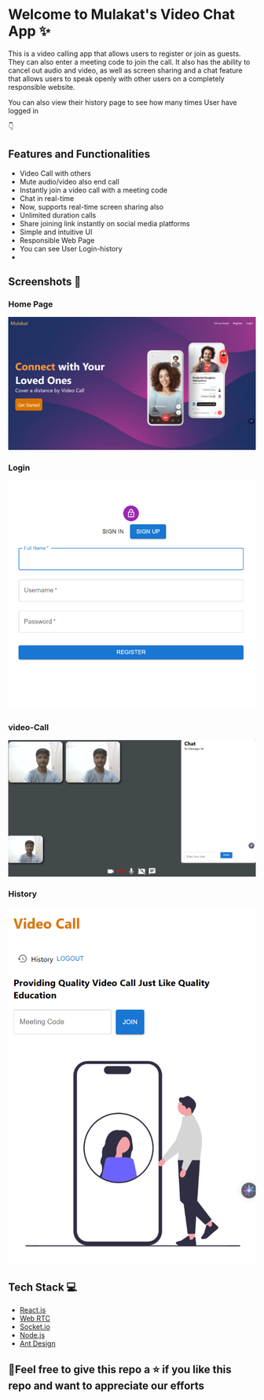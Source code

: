 # Welcome to Mulakat's Video Chat App ✨





This is a video calling app that allows users to register or join as guests. They can also enter a meeting code to join the call. It also has the ability to cancel out audio and video, as well as screen sharing and a chat feature that allows users to speak openly with other users on a completely responsible website.

 You can also view their history page to see how many times User have logged in 




👇
## Features and Functionalities

- Video Call with others
- Mute audio/video also end call
- Instantly join a video call with a meeting code
- Chat in real-time
-  Now, supports real-time screen sharing also 
- Unlimited duration calls
- Share joining link instantly on social media platforms
- Simple and intuitive UI
- Responsible Web Page
- You can see User Login-history
- 

## Screenshots 📸

### Home Page


![landing Page](https://github.com/akhand55/video-call/blob/f38681593f029de4a8d7cfb31739b2edabed0653/images/Screenshot%202025-02-01%20001401.png)

### Login

![Sign In/Sign Up](https://github.com/akhand55/video-call/blob/e33b42b03545220a4b5024c5f99145517242276d/images/Screenshot%202025-02-01%20001436.png)

### video-Call
![video call](https://github.com/akhand55/video-call/blob/e33b42b03545220a4b5024c5f99145517242276d/images/Screenshot%202025-02-01%20001806.png)



### History

![enter image description here](https://github.com/akhand55/video-call/blob/e33b42b03545220a4b5024c5f99145517242276d/images/Screenshot%202025-02-01%20001902.png)



## Tech Stack 💻

- [React.js](https://reactjs.org/)
- [Web RTC](https://github.com/webrtc)
- [Socket.io](https://socket.io/)
- [Node.js](https://nodejs.org/en/)
- [Ant Design](https://ant.design/)


## 🤩Feel free to give this repo a ⭐ if you like this repo and want to appreciate our efforts


